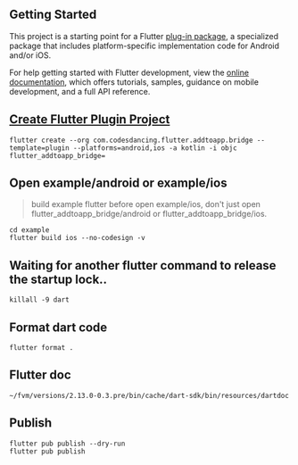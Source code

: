 ## Getting Started

This project is a starting point for a Flutter
[plug-in package](https://flutter.dev/developing-packages/), a specialized package that includes platform-specific implementation code for Android and/or iOS.

For help getting started with Flutter development, view the
[online documentation](https://flutter.dev/docs), which offers tutorials, samples, guidance on mobile development, and a full API reference.

## [Create Flutter Plugin Project](https://docs.flutter.dev/development/packages-and-plugins/developing-packages#step-1-create-the-package-1)

```
flutter create --org com.codesdancing.flutter.addtoapp.bridge --template=plugin --platforms=android,ios -a kotlin -i objc flutter_addtoapp_bridge=
```

## Open example/android or example/ios

> build example flutter before open example/ios, don't just open flutter_addtoapp_bridge/android or flutter_addtoapp_bridge/ios.

```
cd example
flutter build ios --no-codesign -v
```

## Waiting for another flutter command to release the startup lock..

```
killall -9 dart
```

## Format dart code

```shell
flutter format .
```

## Flutter doc

```shell
~/fvm/versions/2.13.0-0.3.pre/bin/cache/dart-sdk/bin/resources/dartdoc
```

## Publish

```shell
flutter pub publish --dry-run
flutter pub publish
```